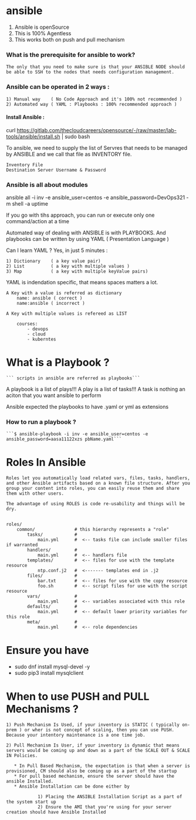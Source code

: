 # ansible

1) Ansible is openSource 
2) This is 100% Agentless
3) This works both on push and pull mechanism 

### What is the prerequisite for ansible to work?

 ```The only that you need to make sure is that your ANSIBLE NODE should be able to SSH to the nodes that needs configuration management.```


### Ansible can be operated in 2 ways : 

    1) Manual way    ( No Code Approach and it's 100% not recommended )
    2) Automated way ( YAML : Playbooks : 100% recommended approach )

#### Install Ansible :

curl https://gitlab.com/thecloudcareers/opensource/-/raw/master/lab-tools/ansible/install.sh | sudo bash

To ansible, we need to supply the list of Servres that needs to be managed by ANSIBLE and we call that file as INVENTORY file.

    Inventory File 
    Destination Server Username & Password


### Ansible is all about modules 
ansible all -i inv -e ansible_user=centos -e ansible_password=DevOps321 -m shell -a uptime

If you go with tihs approach, you can run or execute only one command/action at a time

Automated way of dealing with ANSIBLE is with PLAYBOOKS. And playbooks can be written by using YAML ( Presentation Language )

Can I learn YAML ? Yes, in just 5 minutes : 

    1) Dictionary    ( a key value pair)
    2) List          ( a key with multiple values )
    3) Map           ( a key with multiple keyValue pairs)

YAML is indendation specific, that means spaces matters a lot.

    A Key with a value is referred as dictionary 
        name: ansible ( correct )
        name:ansible ( incorrect )

    A Key with multiple values is refereed as LIST 

        courses:
            - devops
            - cloud
            - kuberntes 

# What is a Playbook ?
    ``` scripts in ansible are referred as playbooks```

A playbook is a list of plays!!!
A play is a list of tasks!!!
A task is nothing an aciton that you want ansible to perform

Ansible expected the playbooks to have .yaml or yml as extensions


### How to run a playbook ?

    ```$ ansible-playbook -i inv -e ansible_user=centos -e ansible_password=aasa11122xzs pbName.yaml```



# Roles In Ansible 

    Roles let you automatically load related vars, files, tasks, handlers, and other Ansible artifacts based on a known file structure. After you group your content into roles, you can easily reuse them and share them with other users.

    The advantage of using ROLES is code re-usability and things will be dry.


    roles/
        common/               # this hierarchy represents a "role"
            tasks/            #
                main.yml      #  <-- tasks file can include smaller files if warranted
            handlers/         #
                main.yml      #  <-- handlers file
            templates/        #  <-- files for use with the template resource
                ntp.conf.j2   #  <------- templates end in .j2
            files/            #
                bar.txt       #  <-- files for use with the copy resource
                foo.sh        #  <-- script files for use with the script resource
            vars/             #
                main.yml      #  <-- variables associated with this role
            defaults/         #
                main.yml      #  <-- default lower priority variables for this role
            meta/             #
                main.yml      #  <-- role dependencies



# Ensure you have 
* sudo dnf install mysql-devel -y
* sudo pip3 install mysqlclient



# When to use PUSH and PULL Mechanisms ?

    1) Push Mechanism Is Used, if your inventory is STATIC ( typically on-prem ) or wher is not concept of scaling, then you can use PUSH. Because your intentory maintenance is a one time job.  

    2) Pull Mechanism Is User, if your inventory is dynamic that means servers would be coming up and down as a part of the SCALE OUT & SCALE IN Policies.

       * In Pull Based Mechanism, the expectation is that when a server is provisioned, CM should also be coming up as a part of the startup
       * For pull based mechanism, ensure the server should have the ansible Installed. 
       * Ansible Installation can be done either by 

                1) Placing the ANSIBLE Installation Script as a part of the system start up 
                2) Ensure the AMI that you're using for your server creation should have Ansible Installed 


    